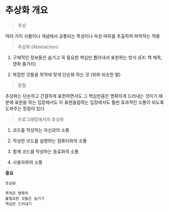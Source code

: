 # 추상화 개요

>추상

여러 가지 사물이나 개념에서 공통되는 특성이나 속성 따위를 추출하여 파악하는 작용

>추상화 (Abstraction)

1. 구체적인 정보들은 숨기고 꼭 필요한 핵심만 뽑아내서 표현하는 방식 (EX: 책 제목, 영화 줄거리)

2. 복잡한 것들을 목적에 맞게 단순화 하는 것 (위와 비슷한 말)

>장점

추상화는 단순하고 간결하게 표현하면서도 그 핵심만큼은 명확하게 드러내는 것이기 때문에 표현을 하는 입장에서도 이 표현을접하는 입장에서도 훨씬 효과적인 소통이 되도록 도와주는 장점이 있다

>프로그래밍에서의 추상화

1. 코드를 작성하는 자신과의 소통

2. 작성한 코드를 실행하는 컴퓨터와의 소통

3. 함께 코드를 작성하는 동료와의 소통 

4. 사용자와의 소통

**중요**
```
추상화

목적은 명확히
불필요한 것들은 숨기기
핵심만 드러내기
```
